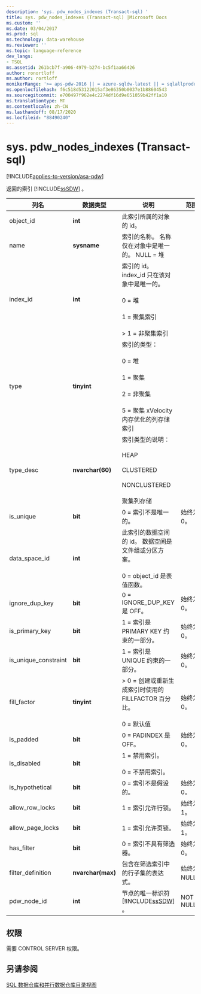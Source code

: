 ```yaml
---
description: 'sys. pdw_nodes_indexes (Transact-sql) '
title: sys. pdw_nodes_indexes (Transact-sql) |Microsoft Docs
ms.custom: ''
ms.date: 03/04/2017
ms.prod: sql
ms.technology: data-warehouse
ms.reviewer: ''
ms.topic: language-reference
dev_langs:
- TSQL
ms.assetid: 261bcb7f-a906-4979-b274-bc5f1aa66426
author: ronortloff
ms.author: rortloff
monikerRange: '>= aps-pdw-2016 || = azure-sqldw-latest || = sqlallproducts-allversions'
ms.openlocfilehash: f6c518d53122015af3e86350b0037e1b88604543
ms.sourcegitcommit: e700497f962e4c2274df16d9e651059b42ff1a10
ms.translationtype: MT
ms.contentlocale: zh-CN
ms.lasthandoff: 08/17/2020
ms.locfileid: "88490240"
---
```

# <a name="syspdw_nodes_indexes-transact-sql"></a>sys. pdw_nodes_indexes (Transact-sql) 
[!INCLUDE[applies-to-version/asa-pdw](../../includes/applies-to-version/asa-pdw.md)]

  返回的索引 [!INCLUDE[ssSDW](../../includes/sssdw-md.md)] 。  
  
|列名|数据类型|说明|范围|  
|-----------------|---------------|-----------------|-----------|  
|object_id|**int**|此索引所属的对象的 id。||  
|name|**sysname**|索引的名称。 名称仅在对象中是唯一的。 NULL = 堆||  
|index_id|**int**|索引的 id。 index_id 只在该对象中是唯一的。<br /><br /> 0 = 堆<br /><br /> 1 = 聚集索引<br /><br /> > 1 = 非聚集索引||  
|type|**tinyint**|索引的类型：<br /><br /> 0 = 堆<br /><br /> 1 = 聚集<br /><br /> 2 = 非聚集<br /><br /> 5 = 聚集 xVelocity 内存优化的列存储索引|  
|type_desc|**nvarchar(60)**|索引类型的说明：<br /><br /> HEAP<br /><br /> CLUSTERED<br /><br /> NONCLUSTERED<br /><br /> 聚集列存储||  
|is_unique|**bit**|0 = 索引不是唯一的。|始终为 0。|  
|data_space_id|**int**|此索引的数据空间的 id。 数据空间是文件组或分区方案。<br /><br /> 0 = object_id 是表值函数。||  
|ignore_dup_key|**bit**|0 = IGNORE_DUP_KEY 是 OFF。|始终为 0。|  
|is_primary_key|**bit**|1 = 索引是 PRIMARY KEY 约束的一部分。|始终为 0。|  
|is_unique_constraint|**bit**|1 = 索引是 UNIQUE 约束的一部分。|始终为 0。|  
|fill_factor|**tinyint**|> 0 = 创建或重新生成索引时使用的 FILLFACTOR 百分比。<br /><br /> 0 = 默认值|始终为 0。|  
|is_padded|**bit**|0 = PADINDEX 是 OFF。|始终为 0。|  
|is_disabled|**bit**|1 = 禁用索引。<br /><br /> 0 = 不禁用索引。||  
|is_hypothetical|**bit**|0 = 索引不是假设的。|始终为 0。|  
|allow_row_locks|**bit**|1 = 索引允许行锁。|始终为1。|  
|allow_page_locks|**bit**|1 = 索引允许页锁。|始终为1。|  
|has_filter|**bit**|0 = 索引不具有筛选器。|始终为 0。|  
|filter_definition|**nvarchar(max)**|包含在筛选索引中的行子集的表达式。|始终为 NULL。|  
|pdw_node_id|**int**|节点的唯一标识符 [!INCLUDE[ssSDW](../../includes/sssdw-md.md)] 。|NOT NULL|  
  
## <a name="permissions"></a>权限  
 需要 CONTROL SERVER 权限。  
  
## <a name="see-also"></a>另请参阅  
 [SQL 数据仓库和并行数据仓库目录视图](../../relational-databases/system-catalog-views/sql-data-warehouse-and-parallel-data-warehouse-catalog-views.md)  
  
  
